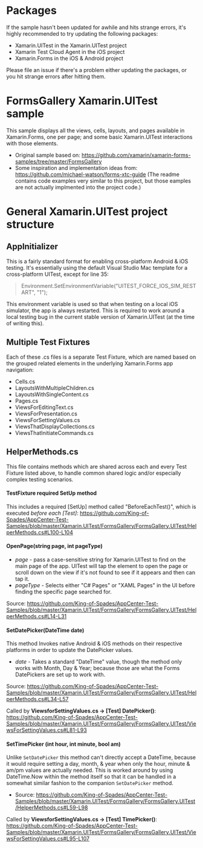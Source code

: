 # Packages
If the sample hasn't been updated for awhile and hits strange errors, it's highly recommended to try updating the following packages:
- Xamarin.UITest in the Xamarin.UITest project
- Xamarin Test Cloud Agent in the iOS project
- Xamarin.Forms in the iOS & Android project

Please file an issue if there's a problem either updating the packages, or you hit strange errors after hitting them.

FormsGallery Xamarin.UITest sample
============

This sample displays all the views, cells, layouts, and pages available in Xamarin.Forms, one per page; and some basic Xamarin.UITest interactions with those elements. 

- Original sample based on: https://github.com/xamarin/xamarin-forms-samples/tree/master/FormsGallery
- Some inspiration and implementation ideas from: https://github.com/michael-watson/forms-xtc-guide (The readme contains code examples very similar to this project, but those eamples are not actually implmented into the project code.)

# General Xamarin.UITest project structure
## AppInitializer
This is a fairly standard format for enabling cross-platform Android & iOS testing. It's essentially using the default Visual Studio Mac template for a cross-platform UITest, except for line 35:

>  Environment.SetEnvironmentVariable("UITEST_FORCE_IOS_SIM_RESTART", "1");

This environment variable is used so that when testing on a local iOS simulator, the app is always restarted. This is required to work around a local testing bug in the current stable version of Xamarin.UITest (at the time of writing this). 

## Multiple Test Fixtures
Each of these .cs files is a separate Test Fixture, which are named based on the grouped related elements in the underlying Xamarin.Forms app navigation:
- Cells.cs
- LayoutsWithMultipleChildren.cs
- LayoutsWithSingleContent.cs
- Pages.cs
- ViewsForEditingText.cs
- ViewsForPresentation.cs
- ViewsForSettingValues.cs
- ViewsThatDisplayCollections.cs
- ViewsThatInitiateCommands.cs

## HelperMethods.cs
This file contains methods which are shared across each and every Test Fixture listed above, to handle common shared logic and/or especially complex testing scenarios. 

#### TestFixture required SetUp method
This includes a required [SetUp] method called "BeforeEachTest()", which is executed _before each [Test]_:
https://github.com/King-of-Spades/AppCenter-Test-Samples/blob/master/Xamarin.UITest/FormsGallery/FormsGallery.UITest/HelperMethods.cs#L100-L104

#### OpenPage(string page, int pageType)
- *page* - pass a case-sensitive string for Xamarin.UITest to find on the main page of the app. UITest will tap the element to open the page or scroll down on the view if it's not found to see if it appears and then can tap it. 
- *pageType* - Selects either "C# Pages" or "XAML Pages" in the UI before finding the specific page searched for.

Source: https://github.com/King-of-Spades/AppCenter-Test-Samples/blob/master/Xamarin.UITest/FormsGallery/FormsGallery.UITest/HelperMethods.cs#L14-L31

#### SetDatePicker(DateTime date)
This method Invokes native Android & iOS methods on their respective platforms in order to update the DatePicker values.

- *date* - Takes a standard "DateTime" value, though the method only works with Month, Day & Year; because those are what the Forms DatePickers are set up to work with. 

Source: https://github.com/King-of-Spades/AppCenter-Test-Samples/blob/master/Xamarin.UITest/FormsGallery/FormsGallery.UITest/HelperMethods.cs#L34-L57

Called by **ViewsforSettingValues.cs -> [Test] DatePicker()**: https://github.com/King-of-Spades/AppCenter-Test-Samples/blob/master/Xamarin.UITest/FormsGallery/FormsGallery.UITest/ViewsForSettingValues.cs#L81-L93

#### SetTimePicker (int hour, int minute, bool am)
Unlike `SetDatePicker` this method can't directly accept a DateTime, because it would require setting a day, month, & year when only the hour, minute & am/pm values are actually needed. This is worked around by using DateTime.Now within the method itself so that it can be handled in a somewhat similar fashion to the companion `SetDatePicker` method.

- Source: https://github.com/King-of-Spades/AppCenter-Test-Samples/blob/master/Xamarin.UITest/FormsGallery/FormsGallery.UITest/HelperMethods.cs#L59-L98

Called by **ViewsforSettingValues.cs -> [Test] TimePicker()**: https://github.com/King-of-Spades/AppCenter-Test-Samples/blob/master/Xamarin.UITest/FormsGallery/FormsGallery.UITest/ViewsForSettingValues.cs#L95-L107
